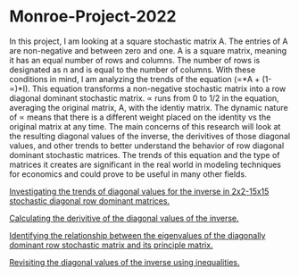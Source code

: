# Monroe-Project-2022

In this project, I am looking at a square stochastic matrix A. The entries of A are non-negative and between zero and one. A is a square matrix, meaning it has an equal number of rows and columns. The number of rows is designated as n and is equal to the number of columns. With these conditions in mind, I am analyzing the trends of the equation (∝*A + (1-∝)*I). This equation transforms a non-negative stochastic matrix into a row diagonal dominant stochastic matrix. ∝ runs from 0 to 1/2 in the equation, averaging the original matrix, A, with the identiy matrix. The dynamic nature of ∝ means that there is a different weight placed on the identity vs the original matrix at any time. The main concerns of this research will look at the resulting diagonal values of the inverse, the derivitives of those diagonal values, and other trends to better understand the behavior of row diagonal dominant stochastic matrices. The trends of this equation and the type of matrices it creates are significant in the real world in modeling techniques for economics and could prove to be useful in many other fields.  

[Investigating the trends of diagonal values for the inverse in 2x2-15x15 stochastic diagonal row dominant matrices.](diagonal_of_the_inverse_findgings.md)

[Calculating the derivitive of the diagonal values of the inverse.](derivitives_findings.md)

[Identifying the relationship between the eigenvalues of the diagonally dominant row stochastic matrix and its principle matrix. ](eigenvalue_findings.md)

[Revisiting the diagonal values of the inverse using inequalities.](inequality_findings.md)
